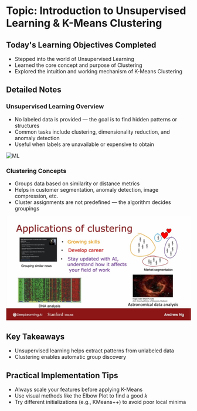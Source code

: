 # Topic: Introduction to Unsupervised Learning & K-Means Clustering

## Today's Learning Objectives Completed

- Stepped into the world of Unsupervised Learning  
- Learned the core concept and purpose of Clustering  
- Explored the intuition and working mechanism of K-Means Clustering  

## Detailed Notes

### Unsupervised Learning Overview

- No labeled data is provided — the goal is to find hidden patterns or structures  
- Common tasks include clustering, dimensionality reduction, and anomaly detection  
- Useful when labels are unavailable or expensive to obtain  

![ML](./images/ml.png)

### Clustering Concepts

- Groups data based on similarity or distance metrics  
- Helps in customer segmentation, anomaly detection, image compression, etc.  
- Cluster assignments are not predefined — the algorithm decides groupings  

![ML](./images/clustering.jpg)

## Key Takeaways

- Unsupervised learning helps extract patterns from unlabeled data  
- Clustering enables automatic group discovery  

## Practical Implementation Tips

- Always scale your features before applying K-Means  
- Use visual methods like the Elbow Plot to find a good *k*  
- Try different initializations (e.g., KMeans++) to avoid poor local minima  
